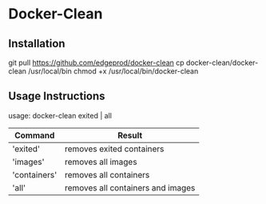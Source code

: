 Docker-Clean
======

## Installation

git pull https://github.com/edgeprod/docker-clean
cp docker-clean/docker-clean /usr/local/bin
chmod +x /usr/local/bin/docker-clean


## Usage Instructions

usage: docker-clean exited | all

|Command      |Result                           |
|-------------|---------------------------------|
|'exited'     |removes exited containers        |
|'images'     |removes all images               |
|'containers' |removes all containers           |
|'all'        |removes all containers and images|
